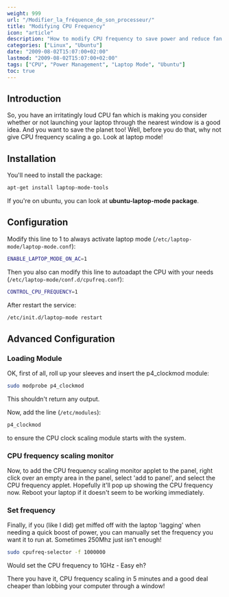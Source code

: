 ```yaml
---
weight: 999
url: "/Modifier_la_fréquence_de_son_processeur/"
title: "Modifying CPU Frequency"
icon: "article"
description: "How to modify CPU frequency to save power and reduce fan noise on your computer"
categories: ["Linux", "Ubuntu"]
date: "2009-08-02T15:07:00+02:00"
lastmod: "2009-08-02T15:07:00+02:00"
tags: ["CPU", "Power Management", "Laptop Mode", "Ubuntu"]
toc: true
---
```


## Introduction

So, you have an irritatingly loud CPU fan which is making you consider whether or not launching your laptop through the nearest window is a good idea. And you want to save the planet too! Well, before you do that, why not give CPU frequency scaling a go. Look at laptop mode!

## Installation

You'll need to install the package:

```bash
apt-get install laptop-mode-tools
```

If you're on ubuntu, you can look at **ubuntu-laptop-mode package**.

## Configuration

Modify this line to 1 to always activate laptop mode (`/etc/laptop-mode/laptop-mode.conf`):

```bash
ENABLE_LAPTOP_MODE_ON_AC=1
```

Then you also can modify this line to autoadapt the CPU with your needs (`/etc/laptop-mode/conf.d/cpufreq.conf`):

```bash
CONTROL_CPU_FREQUENCY=1
```

After restart the service:

```bash
/etc/init.d/laptop-mode restart
```

## Advanced Configuration

### Loading Module

OK, first of all, roll up your sleeves and insert the p4_clockmod module:

```bash
sudo modprobe p4_clockmod
```

This shouldn't return any output.

Now, add the line (`/etc/modules`):

```bash
p4_clockmod
```

to ensure the CPU clock scaling module starts with the system.

### CPU frequency scaling monitor

Now, to add the CPU frequency scaling monitor applet to the panel, right click over an empty area in the panel, select 'add to panel', and select the CPU frequency applet. Hopefully it'll pop up showing the CPU frequency now. Reboot your laptop if it doesn't seem to be working immediately.

### Set frequency

Finally, if you (like I did) get miffed off with the laptop 'lagging' when needing a quick boost of power, you can manually set the frequency you want it to run at. Sometimes 250Mhz just isn't enough!

```bash
sudo cpufreq-selector -f 1000000
```

Would set the CPU frequency to 1GHz - Easy eh?

There you have it, CPU frequency scaling in 5 minutes and a good deal cheaper than lobbing your computer through a window!
